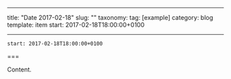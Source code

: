 
---
title: "Date 2017-02-18"
slug: ""
taxonomy:
tag: [example]
category: blog
template: item
start: 2017-02-18T18:00:00+0100

---

``start: 2017-02-18T18:00:00+0100``

===

Content.

